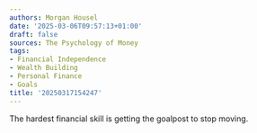 ```yaml
---
authors: Morgan Housel
date: '2025-03-06T09:57:13+01:00'
draft: false
sources: The Psychology of Money
tags:
- Financial Independence
- Wealth Building
- Personal Finance
- Goals
title: '20250317154247'
---
```


The hardest financial skill is getting the goalpost to stop moving.